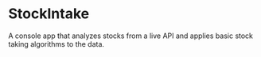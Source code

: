 # StockIntake
A console app that analyzes stocks from a live API and applies basic stock taking algorithms to the data.
